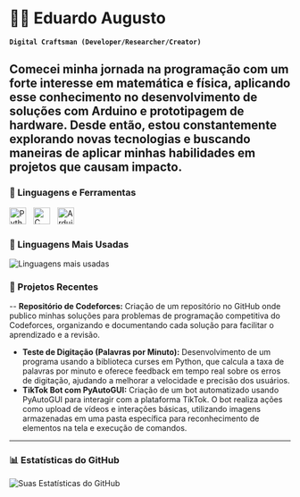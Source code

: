 # 🏄‍♂️ Eduardo Augusto 

**`Digital Craftsman (Developer/Researcher/Creator)`**

Comecei minha jornada na programação com um forte interesse em matemática e física, aplicando esse conhecimento no desenvolvimento de soluções com Arduino e prototipagem de hardware. Desde então, estou constantemente explorando novas tecnologias e buscando maneiras de aplicar minhas habilidades em projetos que causam impacto.
---

### 🧰 Linguagens e Ferramentas

<img align="left" alt="Python" width="30px" style="padding-right:10px;" src="https://cdn.jsdelivr.net/gh/devicons/devicon/icons/python/python-plain.svg" />
<img align="left" alt="C" width="30px" style="padding-right:10px;" src="https://cdn.jsdelivr.net/gh/devicons/devicon/icons/c/c-original.svg" />
<img align="left" alt="Arduino" width="30px" style="padding-right:10px;" src="https://cdn.jsdelivr.net/gh/devicons/devicon/icons/arduino/arduino-original.svg" />
<br />

#
### 🚀 Linguagens Mais Usadas

![Linguagens mais usadas](https://github-readme-stats.vercel.app/api/top-langs/?username=edu92337&layout=compact&theme=gruvbox)


### 💼 Projetos Recentes

-- **Repositório de Codeforces:** Criação de um repositório no GitHub onde publico minhas soluções para problemas de programação competitiva do Codeforces, organizando e documentando cada solução para facilitar o aprendizado e a revisão.
- **Teste de Digitação (Palavras por Minuto):** Desenvolvimento de um programa usando a biblioteca curses em Python, que calcula a taxa de palavras por minuto e oferece feedback em tempo real sobre os erros de digitação, ajudando a melhorar a velocidade e precisão dos usuários.
- **TikTok Bot com PyAutoGUI:** Criação de um bot automatizado usando PyAutoGUI para interagir com a plataforma TikTok. O bot realiza ações como upload de vídeos e interações básicas, utilizando imagens armazenadas em uma pasta específica para reconhecimento de elementos na tela e execução de comandos.
---


### 📊 Estatísticas do GitHub

![Suas Estatísticas do GitHub](https://github-readme-stats.vercel.app/api?username=edu92337&show_icons=true&theme=gruvbox)

<!--
<details>
 <summary><h3>👨‍💻 Minha Jornada na Programação</h3></summary>
   Comecei minha jornada na programação com um forte interesse em matemática e física, aplicando esse conhecimento no desenvolvimento de soluções com Arduino e prototipagem de hardware. Desde então, estou constantemente explorando novas tecnologias e buscando maneiras de aplicar minhas habilidades em projetos que causam impacto.
-->
